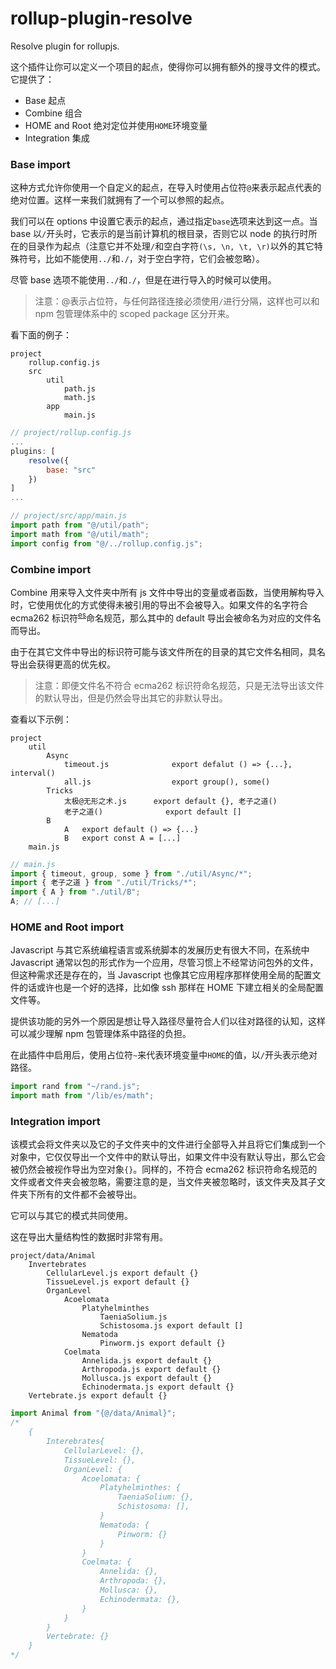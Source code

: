 # rollup-plugin-resolve

Resolve plugin for rollupjs.

这个插件让你可以定义一个项目的起点，使得你可以拥有额外的搜寻文件的模式。
它提供了：

-   Base 起点
-   Combine 组合
-   HOME and Root 绝对定位并使用`HOME`环境变量
-   Integration 集成

### Base import

这种方式允许你使用一个自定义的起点，在导入时使用占位符`@`来表示起点代表的绝对位置。这样一来我们就拥有了一个可以参照的起点。

我们可以在 options 中设置它表示的起点，通过指定`base`选项来达到这一点。当 base 以`/`开头时，它表示的是当前计算机的根目录，否则它以 node 的执行时所在的目录作为起点（注意它并不处理`/`和空白字符`(\s, \n, \t, \r)`以外的其它特殊符号，比如不能使用`../`和`./`，对于空白字符，它们会被忽略）。

尽管 base 选项不能使用`../`和`./`，但是在进行导入的时候可以使用。

> 注意：@表示占位符，与任何路径连接必须使用`/`进行分隔，这样也可以和 npm 包管理体系中的 scoped package 区分开来。

看下面的例子：

```
project
	rollup.config.js
	src
        util
        	path.js
			math.js
		app
			main.js
```

```js
// project/rollup.config.js
...
plugins: [
    resolve({
        base: "src"
    })
]
...
```

```js
// project/src/app/main.js
import path from "@/util/path";
import math from "@/util/math";
import config from "@/../rollup.config.js";
```

### Combine import

Combine 用来导入文件夹中所有 js 文件中导出的变量或者函数，当使用解构导入时，它使用优化的方式使得未被引用的导出不会被导入。如果文件的名字符合 ecma262 标识符<sup>[es]</sup>命名规范，那么其中的 default 导出会被命名为对应的文件名而导出。

由于在其它文件中导出的标识符可能与该文件所在的目录的其它文件名相同，具名导出会获得更高的优先权。

> 注意：即便文件名不符合 ecma262 标识符命名规范，只是无法导出该文件的默认导出，但是仍然会导出其它的非默认导出。

查看以下示例：

```
project
	util
		Async
			timeout.js				export defalut () => {...}, interval()
			all.js					export group(), some()
		Tricks
			太极@无形之术.js		export default {}, 老子之道()
			老子之道()				export default []
		B
			A	export default () => {...}
			B	export const A = [...]
	main.js
```

```js
// main.js
import { timeout, group, some } from "./util/Async/*";
import { 老子之道 } from "./util/Tricks/*";
import { A } from "./util/B";
A; // [...]
```

### HOME and Root import

Javascript 与其它系统编程语言或系统脚本的发展历史有很大不同，在系统中 Javascript 通常以包的形式作为一个应用，尽管习惯上不经常访问包外的文件，但这种需求还是存在的，当 Javascript 也像其它应用程序那样使用全局的配置文件的话或许也是一个好的选择，比如像 ssh 那样在 HOME 下建立相关的全局配置文件等。

提供该功能的另外一个原因是想让导入路径尽量符合人们以往对路径的认知，这样可以减少理解 npm 包管理体系中路径的负担。

在此插件中启用后，使用占位符`~`来代表环境变量中`HOME`的值，以`/`开头表示绝对路径。

```js
import rand from "~/rand.js";
import math from "/lib/es/math";
```

### Integration import

该模式会将文件夹以及它的子文件夹中的文件进行全部导入并且将它们集成到一个对象中，它仅仅导出一个文件中的默认导出，如果文件中没有默认导出，那么它会被仍然会被视作导出为空对象`{}`。同样的，不符合 ecma262 标识符命名规范的文件或者文件夹会被忽略，需要注意的是，当文件夹被忽略时，该文件夹及其子文件夹下所有的文件都不会被导出。

它可以与其它的模式共同使用。

这在导出大量结构性的数据时非常有用。

```
project/data/Animal
	Invertebrates
		CellularLevel.js export default {}
		TissueLevel.js export default {}
		OrganLevel
			Acoelomata
				Platyhelminthes
					TaeniaSolium.js
					Schistosoma.js export default []
				Nematoda
					Pinworm.js export default {}
			Coelmata
				Annelida.js export default {}
				Arthropoda.js export default {}
				Mollusca.js export default {}
				Echinodermata.js export default {}
	Vertebrate.js export default {}
```

```js
import Animal from "{@/data/Animal}";
/*
	{
		Interebrates{
			CellularLevel: {},
			TissueLevel: {},
			OrganLevel: {
				Acoelomata: {
					Platyhelminthes: {
						TaeniaSolium: {},
						Schistosoma: [],
					}
					Nematoda: {
						Pinworm: {}
					}
				}
				Coelmata: {
					Annelida: {},
					Arthropoda: {},
					Mollusca: {},
					Echinodermata: {},
				}
			}
		}
		Vertebrate: {}
	}
*/
```

[es]: https://tc39.es/ecma262/#prod-IdentifierName
